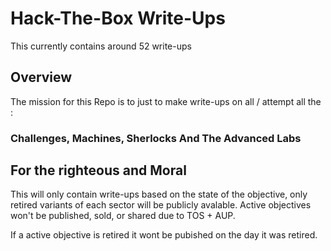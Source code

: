 # Hack-The-Box Write-Ups

This currently contains around 52 write-ups

## Overview

The mission for this Repo is to just to make write-ups on all / attempt all the :

### Challenges, Machines, Sherlocks And The Advanced Labs 

## For the righteous and Moral 

This will only contain write-ups based on the state of the objective, only retired variants of each sector will be publicly avalable.
Active objectives won't be published, sold, or shared due to TOS + AUP. 

If a active objective is retired it wont be pubished on the day it was retired.
